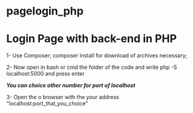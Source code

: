 # pagelogin_php
<h1> Login Page with back-end in PHP </h1>

1- Use Composer;
  composer install for download of archives necessary;
  
2- Now open in bash or cmd the folder of the code and write php -S localhost:5000 and press enter

***You can choice other number for port of localhost***

3- Open the o browser with the your address "localhost:port_that_you_choice"
  
